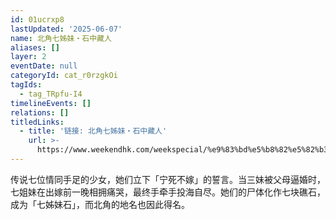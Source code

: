 ```yaml
---
id: 01ucrxp8
lastUpdated: '2025-06-07'
name: 北角七姊妹・石中藏人
aliases: []
layer: 2
eventDate: null
categoryId: cat_r0rzgkOi
tagIds:
  - tag_TRpfu-I4
timelineEvents: []
relations: []
titledLinks:
  - title: '链接: 北角七姊妹・石中藏人'
    url: >-
      https://www.weekendhk.com/weekspecial/%e9%83%bd%e5%b8%82%e5%82%b3%e8%aa%aa-%e5%8c%97%e8%a7%92-%e7%8c%9b%e9%ac%bc-%e6%95%85%e4%ba%8b-%e4%b8%83%e5%a7%8a%e5%a6%b9-js01-cc-1270056/
---
```

传说七位情同手足的少女，她们立下「宁死不嫁」的誓言。当三妹被父母逼婚时，七姐妹在出嫁前一晚相拥痛哭，最终手牵手投海自尽。她们的尸体化作七块礁石，成为「七姊妹石」，而北角的地名也因此得名。
